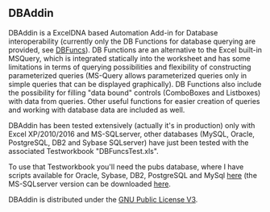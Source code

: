 ## DBAddin

DBAddin is a ExcelDNA based Automation Add-in for Database interoperability (currently only the DB Functions for database querying are provided, see [DBFuncs](DBFuncs.md)).
DB Functions are an alternative to the Excel built-in MSQuery, which is integrated statically into the worksheet and has some limitations in terms of querying possibilities and flexibility of constructing parameterized queries (MS-Query allows parameterized queries only in simple queries that can be displayed graphically).
DB Functions also include the possibility for filling "data bound" controls (ComboBoxes and Listboxes) with data from queries. 
Other useful functions for easier creation of queries and working with database data are included as well.

DBAddin has been tested extensively (actually it's in production) only with Excel XP/2010/2016 and MS-SQLserver, other databases (MySQL, Oracle, PostgreSQL, DB2 and Sybase SQLserver) have just been tested with the associated Testworkbook "DBFuncsTest.xls".

To use that Testworkbook you'll need the pubs database, where I have scripts available for Oracle, Sybase, DB2, PostgreSQL and MySql [here](PUBS_database_scripts.zip) (the MS-SQLserver version can be downloaded [here](https://www.microsoft.com/en-us/download/details.aspx?id=23654 ).  

DBAddin is distributed under the [GNU Public License V3](http://www.gnu.org/copyleft/gpl.html).
